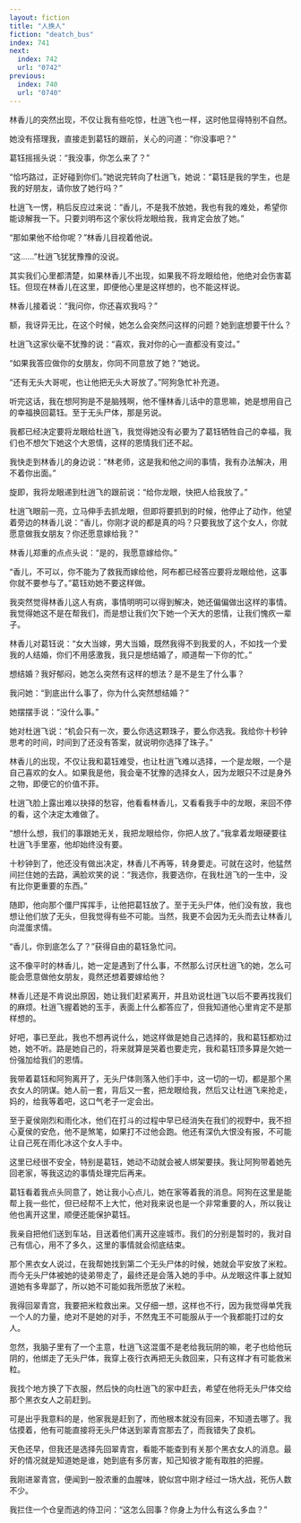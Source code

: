 ```yaml
---
layout: fiction
title: "人换人"
fiction: "deatch_bus"
index: 741
next:
  index: 742
  url: "0742"
previous:
  index: 740
  url: "0740"
---
```

林香儿的突然出现，不仅让我有些吃惊，杜逍飞也一样，这时他显得特别不自然。

她没有搭理我，直接走到葛钰的跟前，关心的问道：“你没事吧？”

葛钰摇摇头说：“我没事，你怎么来了？”

“恰巧路过，正好碰到你们。”她说完转向了杜逍飞，她说：“葛钰是我的学生，也是我的好朋友，请你放了她行吗？”

杜逍飞一愣，稍后反应过来说：“香儿，不是我不放她，我也有我的难处，希望你能谅解我一下。只要刘明布这个家伙将龙眼给我，我肯定会放了她。”

“那如果他不给你呢？”林香儿目视着他说。

“这……”杜逍飞犹犹豫豫的没说。

其实我们心里都清楚，如果林香儿不出现，如果我不将龙眼给他，他绝对会伤害葛钰。但现在林香儿在这里，即便他心里是这样想的，也不能这样说。

林香儿接着说：“我问你，你还喜欢我吗？”

额，我讶异无比，在这个时候，她怎么会突然问这样的问题？她到底想要干什么？

杜逍飞这家伙毫不犹豫的说：“喜欢，我对你的心一直都没有变过。”

“如果我答应做你的女朋友，你同不同意放了她？”她说。

“还有无头大哥呢，也让他把无头大哥放了。”阿狗急忙补充道。

听完这话，我在想阿狗是不是脑残啊，他不懂林香儿话中的意思嘛，她是想用自己的幸福换回葛钰。至于无头尸体，那是另说。

我都已经决定要将龙眼给杜逍飞，我觉得她没有必要为了葛钰牺牲自己的幸福，我们也不想欠下她这个大恩情，这样的恩情我们还不起。

我快走到林香儿的身边说：“林老师，这是我和他之间的事情，我有办法解决，用不着你出面。”

旋即，我将龙眼递到杜逍飞的跟前说：“给你龙眼，快把人给我放了。”

杜逍飞眼前一亮，立马伸手去抓龙眼，但即将要抓到的时候，他停止了动作，他望着旁边的林香儿说：“香儿，你刚才说的都是真的吗？只要我放了这个女人，你就愿意做我女朋友？你还愿意嫁给我？”

林香儿郑重的点点头说：“是的，我愿意嫁给你。”

“香儿，不可以，你不能为了救我而嫁给他，阿布都已经答应要将龙眼给他，这事你就不要参与了。”葛钰劝她不要这样做。

我突然觉得林香儿这人有病，事情明明可以得到解决，她还偏偏做出这样的事情。我觉得她这不是在帮我们，而是想让我们欠下她一个天大的恩情，让我们愧疚一辈子。

林香儿对葛钰说：“女大当嫁，男大当婚，既然我得不到我爱的人，不如找一个爱我的人结婚，你们不用感激我，我只是想结婚了，顺道帮一下你的忙。”

想结婚？我好郁闷，她怎么突然有这样的想法？是不是生了什么事？

我问她：“到底出什么事了，你为什么突然想结婚？”

她摆摆手说：“没什么事。”

她对杜逍飞说：“机会只有一次，要么你选这颗珠子，要么你选我。我给你十秒钟思考的时间，时间到了还没有答案，就说明你选择了珠子。”

林香儿的出现，不仅让我和葛钰难受，也让杜逍飞难以选择，一个是龙眼，一个是自己喜欢的女人。如果我是他，我会毫不犹豫的选择女人，因为龙眼只不过是身外之物，即便它的价值不菲。

杜逍飞脸上露出难以抉择的愁容，他看看林香儿，又看看我手中的龙眼，来回不停的看，这个决定太难做了。

“想什么想，我们的事跟她无关，我把龙眼给你，你把人放了。”我拿着龙眼硬要往杜逍飞手里塞，他却始终没有要。

十秒钟到了，他还没有做出决定，林香儿不再等，转身要走。可就在这时，他猛然间拦住她的去路，满脸欢笑的说：“我选你，我要选你，在我杜逍飞的一生中，没有比你更重要的东西。”

随即，他向那个僵尸挥挥手，让他把葛钰放了。至于无头尸体，他们没有放，我也想让他们放了无头，但我觉得有些不可能。当然，我更不会因为无头而去让林香儿向混蛋求情。

“香儿，你到底怎么了？”获得自由的葛钰急忙问。

这不像平时的林香儿，她一定是遇到了什么事，不然那么讨厌杜逍飞的她，怎么可能会愿意做他女朋友，竟然还想着要嫁给他？

林香儿还是不肯说出原因，她让我们赶紧离开，并且劝说杜逍飞以后不要再找我们的麻烦。杜逍飞握着她的玉手，表面上什么都答应了，但我知道他心里肯定不是那样想的。

好吧，事已至此，我也不想再说什么，她这样做是她自己选择的，我和葛钰都劝过她，她不听。路是她自己的，将来就算是哭着也要走完，我和葛钰顶多算是欠她一份强加给我们的恩情。

我带着葛钰和阿狗离开了，无头尸体则落入他们手中，这一切的一切，都是那个黑衣女人的阴谋。她人前一套，背后又一套，把龙眼给我，然后又让杜逍飞来抢走，妈的，给我等着吧，这口气老子一定会出。

至于夏侯刚烈和雨化冰，他们在打斗的过程中早已经消失在我们的视野中，我不担心夏侯的安危，他不是煞笔，如果打不过他会跑。他还有深仇大恨没有报，不可能让自己死在雨化冰这个女人手中。

这里已经很不安全，特别是葛钰，她动不动就会被人绑架要挟。我让阿狗带着她先回老家，等我这边的事情处理完后再来。

葛钰看着我点头同意了，她让我小心点儿，她在家等着我的消息。阿狗在这里是能帮上我一些忙，但已经帮不上大忙，他对我来说也是一个非常重要的人，所以我让他也离开这里，顺便还能保护葛钰。

我亲自把他们送到车站，目送着他们离开这座城市。我们的分别是暂时的，我对自己有信心，用不了多久，这里的事情就会彻底结束。

那个黑衣女人说过，在我帮她找到第二个无头尸体的时候，她就会平安放了米粒。而今无头尸体被她的徒弟带走了，最终还是会落入她的手中。从龙眼这件事上就知道她有多卑鄙了，所以她不可能如我所愿放了米粒。

我得回翠青宫，我要把米粒救出来。又仔细一想，这样也不行，因为我觉得单凭我一个人的力量，绝对不是她的对手，不然鬼王不可能服从于一个我都能打过的女人。

忽然，我脑子里有了一个主意，杜逍飞这混蛋不是老给我玩阴的嘛，老子也给他玩阴的，他绑走了无头尸体，我穿上夜行衣再把无头救回来，只有这样才有可能救米粒。

我找个地方换了下衣服，然后快的向杜逍飞的家中赶去，希望在他将无头尸体交给那个黑衣女人之前赶到。

可是出乎我意料的是，他家我是赶到了，而他根本就没有回来，不知道去哪了。我估摸着，他有可能直接将无头尸体送到翠青宫那去了，而我错失了良机。

天色还早，但我还是选择先回翠青宫，看能不能查到有关那个黑衣女人的消息。最好的情况就是知道她是谁，她到底有多厉害，知己知彼才能有取胜的把握。

我刚进翠青宫，便闻到一股浓重的血腥味，貌似宫中刚才经过一场大战，死伤人数不少。

我拦住一个仓皇而逃的侍卫问：“这怎么回事？你身上为什么有这么多血？”
